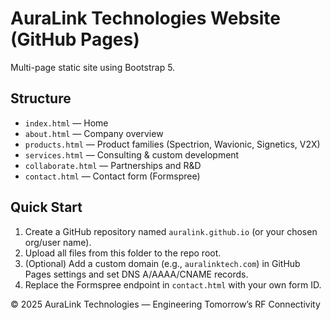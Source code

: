 # AuraLink Technologies Website (GitHub Pages)

Multi-page static site using Bootstrap 5.

## Structure
- `index.html` — Home
- `about.html` — Company overview
- `products.html` — Product families (Spectrion, Wavionic, Signetics, V2X)
- `services.html` — Consulting & custom development
- `collaborate.html` — Partnerships and R&D
- `contact.html` — Contact form (Formspree)

## Quick Start
1. Create a GitHub repository named `auralink.github.io` (or your chosen org/user name).
2. Upload all files from this folder to the repo root.
3. (Optional) Add a custom domain (e.g., `auralinktech.com`) in GitHub Pages settings and set DNS A/AAAA/CNAME records.
4. Replace the Formspree endpoint in `contact.html` with your own form ID.

© 2025 AuraLink Technologies — Engineering Tomorrow’s RF Connectivity
